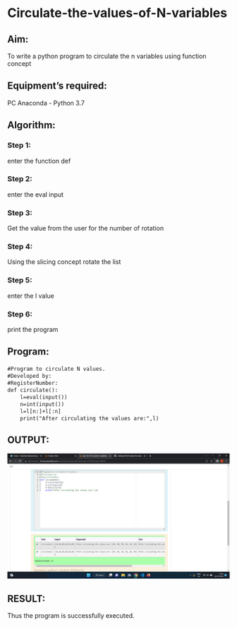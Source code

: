 # Circulate-the-values-of-N-variables
## Aim:
To write a python program to circulate the n variables using function concept
## Equipment’s required:
PC
Anaconda - Python 3.7
## Algorithm: 
### Step 1: 
enter the function def
### Step 2: 
enter the eval input
### Step 3: 
Get the value from the user for the number of rotation
### Step 4: 
Using the slicing concept rotate the list
### Step 5:
enter the l value
### Step 6: 
print the program
## Program:
```
#Program to circulate N values.
#Developed by: 
#RegisterNumber:
def circulate():
    l=eval(input())
    n=int(input())
    l=l[n:]+l[:n]
    print("After circulating the values are:",l)
```
## OUTPUT:
![output](circulate.png)

## RESULT:
Thus the program is successfully executed.